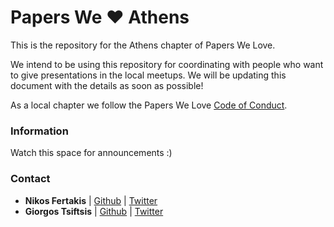 # Papers We ❤️ Athens

This is the repository for the Athens chapter of Papers We Love.

We intend to be using this repository for coordinating with people who want to give presentations in the local meetups. We will be updating this document with the details as soon as possible!

As a local chapter we follow the Papers We Love [Code of Conduct](https://github.com/papers-we-love/athens/blob/master/code-of-conduct.md).

### Information

Watch this space for announcements :)

### Contact

- **Nikos Fertakis** | [Github](https://github.com/greenonion) | [Twitter](https://twitter.com/nikosfertakis)
- **Giorgos Tsiftsis** | [Github](https://github.com/chief) | [Twitter](https://twitter.com/giorgostsiftsis)
